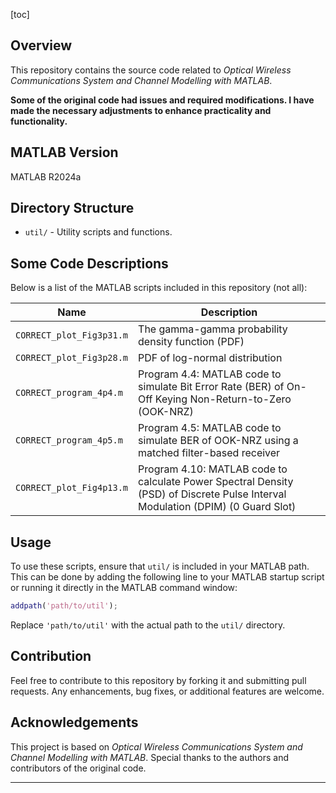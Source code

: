 
[toc]

## Overview

This repository contains the source code related to *Optical Wireless Communications System and Channel Modelling with MATLAB*. 

**Some of the original code had issues and required modifications. I have made the necessary adjustments to enhance practicality and functionality.**



## MATLAB Version

MATLAB R2024a

## Directory Structure

- `util/` - Utility scripts and functions.

## Some Code Descriptions

Below is a list of the MATLAB scripts included in this repository (not all):

| Name                     | Description                                                                                                                     |
| ------------------------ | ------------------------------------------------------------------------------------------------------------------------------- |
| `CORRECT_plot_Fig3p31.m` | The gamma-gamma probability density function (PDF)                                                                              |
| `CORRECT_plot_Fig3p28.m` | PDF of log-normal distribution                                                                                                  |
| `CORRECT_program_4p4.m`  | Program 4.4: MATLAB code to simulate Bit Error Rate (BER) of On-Off Keying Non-Return-to-Zero (OOK-NRZ)                         |
| `CORRECT_program_4p5.m`  | Program 4.5: MATLAB code to simulate BER of OOK-NRZ using a matched filter-based receiver                                       |
| `CORRECT_plot_Fig4p13.m` | Program 4.10: MATLAB code to calculate Power Spectral Density (PSD) of Discrete Pulse Interval Modulation (DPIM) (0 Guard Slot) |

## Usage

To use these scripts, ensure that `util/` is included in your MATLAB path. This can be done by adding the following line to your MATLAB startup script or running it directly in the MATLAB command window:

```matlab
addpath('path/to/util');
```

Replace `'path/to/util'` with the actual path to the `util/` directory.

## Contribution

Feel free to contribute to this repository by forking it and submitting pull requests. Any enhancements, bug fixes, or additional features are welcome.

## Acknowledgements

This project is based on *Optical Wireless Communications System and Channel Modelling with MATLAB*. Special thanks to the authors and contributors of the original code.

---





